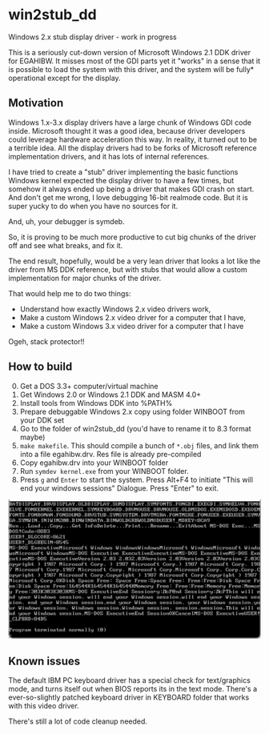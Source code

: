 # win2stub_dd
Windows 2.x stub display driver - work in progress

This is a seriously cut-down version of Microsoft Windows 2.1 DDK driver for
EGAHIBW. It misses most of the GDI parts yet it "works" in a sense that 
it is possible to load the system with this driver, and the system will
be fully* operational except for the display.

## Motivation
Windows 1.x-3.x display drivers have a large chunk of Windows GDI code inside.
Microsoft thought it was a good idea, because driver developers could 
leverage hardware acceleration this way. In reality, it turned out
to be a terrible idea. All the display drivers had to be forks 
of Microsoft reference implementation drivers, and it has lots of 
internal references.

I have tried to create a "stub" driver implementing the basic functions
Windows kernel expected the display driver to have a few times, but
somehow it always ended up being a driver that makes GDI crash on 
start. And don't get me wrong, I love debugging 16-bit realmode
code. But it is super yucky to do when you have no sources for it.

And, uh, your debugger is symdeb.

So, it is proving to be much more productive to cut big chunks
of the driver off and see what breaks, and fix it.

The end result, hopefully, would be a very lean driver that
looks a lot like the driver from MS DDK reference, but with stubs
that would allow a custom implementation for major chunks of the driver.

That would help me to do two things:
* Understand how exactly Windows 2.x video drivers work,
* Make a custom Windows 2.x video driver for a computer that I have,
* Make a custom Windows 3.x video driver for a computer that I have

Ogeh, stack protector!!

## How to build
0. Get a DOS 3.3+ computer/virtual machine
1. Get Windows 2.0 or Windows 2.1 DDK and MASM 4.0+
2. Install tools from Windows DDK into %PATH%
3. Prepare debuggable Windows 2.x copy using folder WINBOOT from your DDK set
4. Go to the folder of win2stub_dd (you'd have to rename it to 8.3 format maybe)
5. `make makefile`. This should compile a bunch of `*.obj` files, and link them into a file egahibw.drv. Res file is already pre-compiled
6. Copy egahibw.drv into your WINBOOT folder
7. Run `symdev kernel.exe` from your WINBOOT folder. 
8. Press `g` and `Enter` to start the system. Press Alt+F4 to initiate "This will end your windows sessions" Dialogue. Press "Enter" to exit.

![](readme.png)

## Known issues
The default IBM PC keyboard driver has a special check for text/graphics mode, and turns itself out
when BIOS reports its in the text mode. There's a ever-so-slightly patched keyboard driver in KEYBOARD
folder that works with this video driver.

There's still a lot of code cleanup needed.
